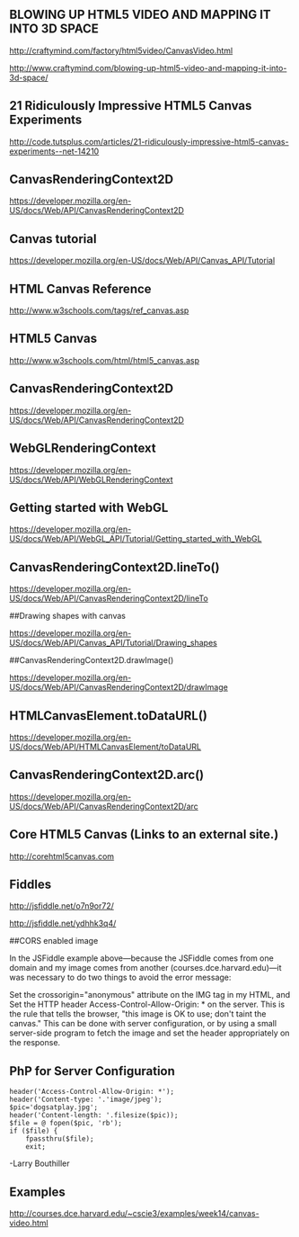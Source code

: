 ## BLOWING UP HTML5 VIDEO AND MAPPING IT INTO 3D SPACE

http://craftymind.com/factory/html5video/CanvasVideo.html

http://www.craftymind.com/blowing-up-html5-video-and-mapping-it-into-3d-space/

## 21 Ridiculously Impressive HTML5 Canvas Experiments

http://code.tutsplus.com/articles/21-ridiculously-impressive-html5-canvas-experiments--net-14210

## CanvasRenderingContext2D

https://developer.mozilla.org/en-US/docs/Web/API/CanvasRenderingContext2D

## Canvas tutorial

https://developer.mozilla.org/en-US/docs/Web/API/Canvas_API/Tutorial

## HTML Canvas Reference

http://www.w3schools.com/tags/ref_canvas.asp

## HTML5 Canvas

http://www.w3schools.com/html/html5_canvas.asp

## CanvasRenderingContext2D

https://developer.mozilla.org/en-US/docs/Web/API/CanvasRenderingContext2D

## WebGLRenderingContext

https://developer.mozilla.org/en-US/docs/Web/API/WebGLRenderingContext

## Getting started with WebGL

https://developer.mozilla.org/en-US/docs/Web/API/WebGL_API/Tutorial/Getting_started_with_WebGL

## CanvasRenderingContext2D.lineTo()

https://developer.mozilla.org/en-US/docs/Web/API/CanvasRenderingContext2D/lineTo

##Drawing shapes with canvas

https://developer.mozilla.org/en-US/docs/Web/API/Canvas_API/Tutorial/Drawing_shapes

##CanvasRenderingContext2D.drawImage()

https://developer.mozilla.org/en-US/docs/Web/API/CanvasRenderingContext2D/drawImage

## HTMLCanvasElement.toDataURL()

https://developer.mozilla.org/en-US/docs/Web/API/HTMLCanvasElement/toDataURL

## CanvasRenderingContext2D.arc()

https://developer.mozilla.org/en-US/docs/Web/API/CanvasRenderingContext2D/arc

## Core HTML5 Canvas (Links to an external site.)

http://corehtml5canvas.com

## Fiddles

http://jsfiddle.net/o7n9or72/

http://jsfiddle.net/ydhhk3q4/



##CORS enabled image

In the JSFiddle example above—because the JSFiddle comes from one domain and my image comes from another (courses.dce.harvard.edu)—it was necessary to do two things to avoid the error message:

Set the crossorigin="anonymous" attribute on the IMG tag in my HTML, and
Set the HTTP header Access-Control-Allow-Origin: * on the server. This is the rule that tells the browser, "this image is OK to use; don't taint the canvas." This can be done with server configuration, or by using a small server-side program to fetch the image and set the header appropriately on the response.

## PhP for Server Configuration

    header('Access-Control-Allow-Origin: *');  
    header('Content-type: '.'image/jpeg');
    $pic='dogsatplay.jpg';
    header('Content-length: '.filesize($pic));
    $file = @ fopen($pic, 'rb');
    if ($file) {
        fpassthru($file);
        exit;

-Larry Bouthiller

## Examples

http://courses.dce.harvard.edu/~cscie3/examples/week14/canvas-video.html










